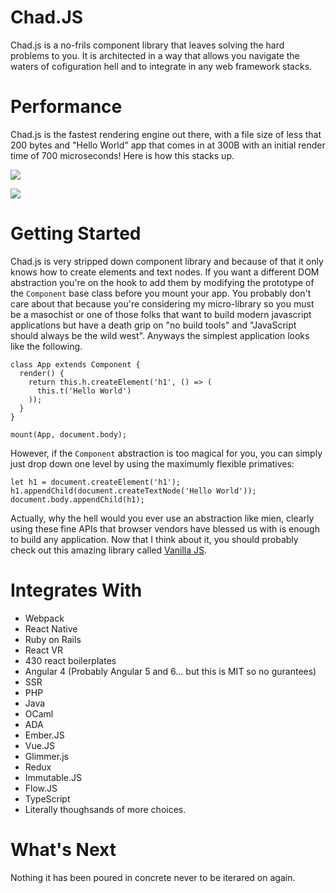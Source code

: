# Chad.JS

Chad.js is a no-frils component library that leaves solving the hard problems to you. It is architected in a way that allows you navigate the waters of cofiguration hell and to integrate in any web framework stacks.

# Performance

Chad.js is the fastest rendering engine out there, with a file size of less that 200 bytes and "Hello World" app that comes in at 300B with an initial render time of 700 microseconds! Here is how this stacks up.

![](http://i.imgur.com/pbzJyXG.png)

![](http://i.imgur.com/HaKEl0p.png)

# Getting Started

Chad.js is very stripped down component library and because of that it only knows how to create elements and text nodes. If you want a different DOM abstraction you're on the hook to add them by modifying the prototype of the `Component` base class before you mount your app. You probably don't care about that because you're considering my micro-library so you must be a masochist or one of those folks that want to build modern javascript applications but have a death grip on "no build tools" and "JavaScript should always be the wild west". Anyways the simplest application looks like the following.

```
class App extends Component {
  render() {
    return this.h.createElement('h1', () => (
      this.t('Hello World')
    ));
  }
}

mount(App, document.body);
```

However, if the `Component` abstraction is too magical for you, you can simply just drop down one level by using the maximumly flexible primatives:

```
let h1 = document.createElement('h1');
h1.appendChild(document.createTextNode('Hello World'));
document.body.appendChild(h1);
```

Actually, why the hell would you ever use an abstraction like mien, clearly using these fine APIs that browser vendors have blessed us with is enough to build any application. Now that I think about it, you should probably check out this amazing library called [Vanilla JS](http://vanilla-js.com/).

# Integrates With

- Webpack
- React Native
- Ruby on Rails
- React VR
- 430 react boilerplates
- Angular 4 (Probably Angular 5 and 6... but this is MIT so no gurantees)
- SSR
- PHP
- Java
- OCaml
- ADA
- Ember.JS
- Vue.JS
- Glimmer.js
- Redux
- Immutable.JS
- Flow.JS
- TypeScript
- Literally thoughsands of more choices.


# What's Next

Nothing it has been poured in concrete never to be iterared on again.